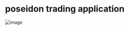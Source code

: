 # poseidon trading application

![image](https://user-images.githubusercontent.com/96872503/194701984-ee2ec9b6-fb77-4d3a-b56c-d9c6977ba334.png)

